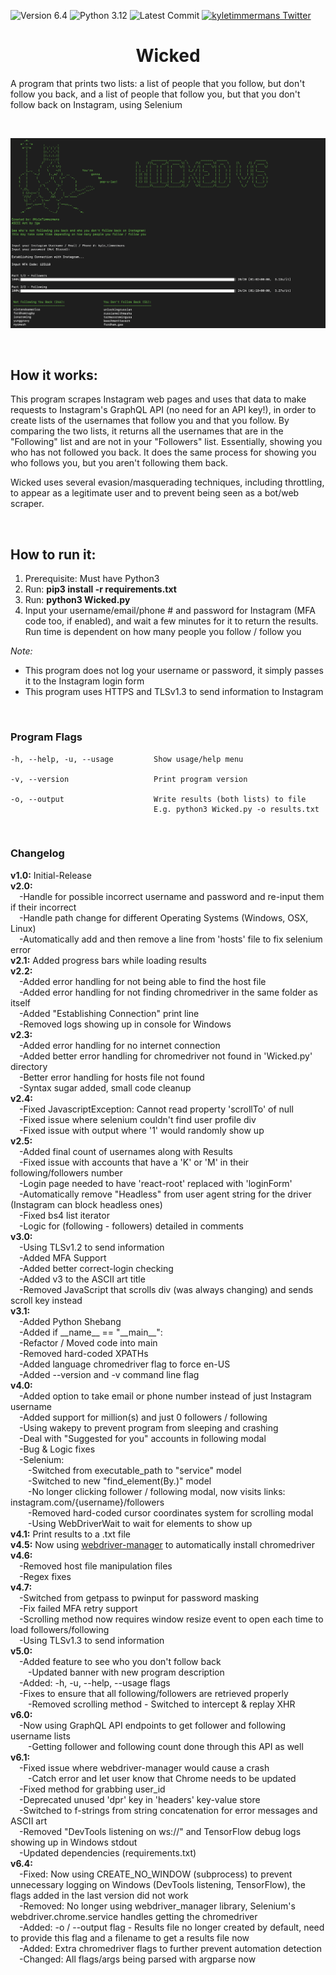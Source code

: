 ![Version 6.4](http://img.shields.io/badge/Version-6.4-orange.svg)
![Python 3.12](http://img.shields.io/badge/Python-3.12-blue.svg)
![Latest Commit](https://img.shields.io/github/last-commit/kyletimmermans/wicked?color=green&label=Latest%20Commit)
[![kyletimmermans Twitter](http://img.shields.io/twitter/url/http/shields.io.svg?style=social&label=Follow)](https://twitter.com/kyletimmermans)

# <div align="center">Wicked</div>

A program that prints two lists: a list of people that you follow, but don't follow you back, and a list of people that follow you, but that you don't follow back on Instagram, using Selenium

<div>&#8203;</div>

![Sample Program Output](/media/results_screenshot.png?raw=true)

<div>&#8203;</div>

## How it works:
This program scrapes Instagram web pages and uses that data to make requests to Instagram's GraphQL API (no need for an API key!), in order to create lists of the usernames that follow you and that you follow. By comparing the two lists, it returns all the usernames that are in the "Following" list and are not in your "Followers" list. Essentially, showing you who has not followed you back. It does the same process for showing you who follows you, but you aren't following them back.

Wicked uses several evasion/masquerading techniques, including throttling, to appear as a legitimate user and to prevent being seen as a bot/web scraper.

<div>&#8203;</div>

## How to run it:
1. Prerequisite: Must have Python3
2. Run: **pip3 install -r requirements.txt**
3. Run: **python3 Wicked.py**
4. Input your username/email/phone # and password for Instagram (MFA code too, if enabled), and wait a few minutes for it to return the results. Run time is dependent on how many people you follow / follow you

_Note:_

* This program does not log your username or password, it simply passes it to the Instagram login form
* This program uses HTTPS and TLSv1.3 to send information to Instagram

<div>&#8203;</div>

### Program Flags

```text
-h, --help, -u, --usage         Show usage/help menu

-v, --version                   Print program version

-o, --output                    Write results (both lists) to file
                                E.g. python3 Wicked.py -o results.txt
```

<div>&#8203;</div>

### Changelog
<div><b>v1.0:</b> Initial-Release</div>
<div><b>v2.0:</b><div>
<div>&ensp;&ensp;-Handle for possible incorrect username and password and re-input them if their incorrect</div>
<div>&ensp;&ensp;-Handle path change for different Operating Systems (Windows, OSX, Linux)</div>
<div>&ensp;&ensp;-Automatically add and then remove a line from 'hosts' file to fix selenium error</div>
<div><b>v2.1:</b> Added progress bars while loading results</div>
<div><b>v2.2:</b></div>
<div>&ensp;&ensp;-Added error handling for not being able to find the host file</div>
<div>&ensp;&ensp;-Added error handling for not finding chromedriver in the same folder as itself</div>
<div>&ensp;&ensp;-Added "Establishing Connection" print line
<div>&ensp;&ensp;-Removed logs showing up in console for Windows</div>
<div><b>v2.3:</b></div>
<div>&ensp;&ensp;-Added error handling for no internet connection</div>
<div>&ensp;&ensp;-Added better error handling for chromedriver not found in 'Wicked.py' directory</div>
<div>&ensp;&ensp;-Better error handling for hosts file not found</div>
<div>&ensp;&ensp;-Syntax sugar added, small code cleanup</div>
<div><b>v2.4:</b></div>
<div>&ensp;&ensp;-Fixed JavascriptException: Cannot read property 'scrollTo' of null</div>
<div>&ensp;&ensp;-Fixed issue where selenium couldn't find user profile div</div>
<div>&ensp;&ensp;-Fixed issue with output where '1' would randomly show up
<div><b>v2.5:</b></div>
<div>&ensp;&ensp;-Added final count of usernames along with Results</div>
<div>&ensp;&ensp;-Fixed issue with accounts that have a 'K' or 'M' in their following/followers number</div>
<div>&ensp;&ensp;-Login page needed to have 'react-root' replaced with 'loginForm'</div>
<div>&ensp;&ensp;-Automatically remove "Headless" from user agent string for the driver (Instagram can block headless ones)</div>
<div>&ensp;&ensp;-Fixed bs4 list iterator</div>
<div>&ensp;&ensp;-Logic for (following - followers) detailed in comments</div>
<div><b>v3.0:</b></div>
<div>&ensp;&ensp;-Using TLSv1.2 to send information</div>
<div>&ensp;&ensp;-Added MFA Support</div>
<div>&ensp;&ensp;-Added better correct-login checking</div>
<div>&ensp;&ensp;-Added v3 to the ASCII art title</div>
<div>&ensp;&ensp;-Removed JavaScript that scrolls div (was always changing) and sends scroll key instead</div>
<div><b>v3.1:</b></div>
<div>&ensp;&ensp;-Added Python Shebang</div>
<div>&ensp;&ensp;-Added if __name__ == "__main__":</div>
<div>&ensp;&ensp;-Refactor / Moved code into main</div>
<div>&ensp;&ensp;-Removed hard-coded XPATHs</div>
<div>&ensp;&ensp;-Added language chromedriver flag to force en-US</div>
<div>&ensp;&ensp;-Added --version and -v command line flag<div>
<div><b>v4.0:</b></div>
<div>&ensp;&ensp;-Added option to take email or phone number instead of just Instagram username<div>
<div>&ensp;&ensp;-Added support for million(s) and just 0 followers / following<div>
<div>&ensp;&ensp;-Using wakepy to prevent program from sleeping and crashing<div>
<div>&ensp;&ensp;-Deal with "Suggested for you" accounts in following modal</div>
<div>&ensp;&ensp;-Bug & Logic fixes</div>
<div>&ensp;&ensp;-Selenium:</div>
<div>&ensp;&ensp;&ensp;&ensp;-Switched from executable_path to "service" model</div>
<div>&ensp;&ensp;&ensp;&ensp;-Switched to new "find_element(By.)" model</div>
<div>&ensp;&ensp;&ensp;&ensp;-No longer clicking follower / following modal, now visits links: instagram.com/{username}/followers</div>
<div>&ensp;&ensp;&ensp;&ensp;-Removed hard-coded cursor coordinates system for scrolling modal</div>
<div>&ensp;&ensp;&ensp;&ensp;-Using WebDriverWait to wait for elements to show up</div>
<div><b>v4.1:</b> Print results to a .txt file</div>
<div><b>v4.5:</b> Now using <a href="https://pypi.org/project/webdriver-manager/">webdriver-manager</a> to automatically install chromedriver</div>
<div><b>v4.6:</b></div>
<div>&ensp;&ensp;-Removed host file manipulation files<div>
<div>&ensp;&ensp;-Regex fixes<div>
<div><b>v4.7:</b></div>
<div>&ensp;&ensp;-Switched from getpass to pwinput for password masking<div>
<div>&ensp;&ensp;-Fix failed MFA retry support<div>
<div>&ensp;&ensp;-Scrolling method now requires window resize event to open each time to load followers/following</div>
<div>&ensp;&ensp;-Using TLSv1.3 to send information</div>
<div><b>v5.0:</b></div>
<div>&ensp;&ensp;-Added feature to see who you don't follow back<div>
<div>&ensp;&ensp;&ensp;&ensp;-Updated banner with new program description</div>
<div>&ensp;&ensp;-Added: -h, -u, --help, --usage flags</div>
<div>&ensp;&ensp;-Fixes to ensure that all following/followers are retrieved properly<div>
<div>&ensp;&ensp;&ensp;&ensp;-Removed scrolling method - Switched to intercept & replay XHR</div>
<div><b>v6.0:</b></div>
<div>&ensp;&ensp;-Now using GraphQL API endpoints to get follower and following username lists</div>
<div>&ensp;&ensp;&ensp;&ensp;-Getting follower and following count done through this API as well</div>
<div><b>v6.1:</b></div>
<div>&ensp;&ensp;-Fixed issue where webdriver-manager would cause a crash</div>
<div>&ensp;&ensp;&ensp;&ensp;-Catch error and let user know that Chrome needs to be updated</div>
<div>&ensp;&ensp;-Fixed method for grabbing user_id</div>
<div>&ensp;&ensp;-Deprecated unused 'dpr' key in 'headers' key-value store</div>
<div>&ensp;&ensp;-Switched to f-strings from string concatenation for error messages and ASCII art</div>
<div>&ensp;&ensp;-Removed "DevTools listening on ws://" and TensorFlow debug logs showing up in Windows stdout</div>
<div>&ensp;&ensp;-Updated dependencies (requirements.txt)</div>
<div><b>v6.4:</b></div>
<div>&ensp;&ensp;-Fixed: Now using CREATE_NO_WINDOW (subprocess) to prevent unnecessary logging on Windows (DevTools listening, TensorFlow), the flags added in the last version did not work</div>
<div>&ensp;&ensp;-Removed: No longer using webdriver_manager library, Selenium's webdriver.chrome.service handles getting the chromedriver</div>
<div>&ensp;&ensp;-Added: -o / --output flag - Results file no longer created by default, need to provide this flag and a filename to get a results file now</div>
<div>&ensp;&ensp;-Added: Extra chromedriver flags to further prevent automation detection</div>
<div>&ensp;&ensp;-Changed: All flags/args being parsed with argparse now</div>
